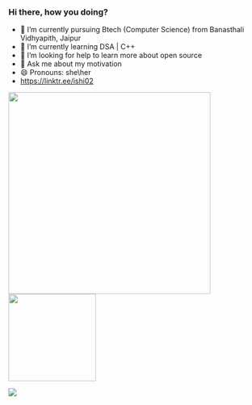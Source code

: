 ### Hi there, how you doing?

- 🔭 I’m currently pursuing Btech (Computer Science) from Banasthali Vidhyapith, Jaipur
- 🌱 I’m currently learning DSA | C++
- 🤔 I’m looking for help to learn more about open source
- 💬 Ask me about my motivation
- 😄 Pronouns: she\her
- https://linktr.ee/ishi02

<a href="https://github.com/ishikagoyal02/github-readme-stats">
  <img width="400px" align="center" src="https://github-readme-stats.vercel.app/api?username=preetiParyani&theme=github_dark&show_icons=true)](https://github.com/preetiParyani/github-readme-stats)" />
</a>
<a href="https://github.com/ishikagoyal02/convoychat">
  <img height="173px" align="center" src="https://github-readme-stats.vercel.app/api/top-langs/?username=ishikagoyal02&theme=github_dark&layout=compact)](https://github.com/anuraghazra/github-readme-stats" />
</a>
</div>

<br>

<p align="left">
 <a href="https://www.linkedin.com/in/preeti-paryani-07a801227/ (https://www.linkedin.com/in/ishika-goyal-375112221/)" target="blank"><img src="https://img.shields.io/static/v1?label=|&labelColor=493252&message=LINKEDIN&color=493252&style=for-the-badge&logo=linkedin"/></a> 

